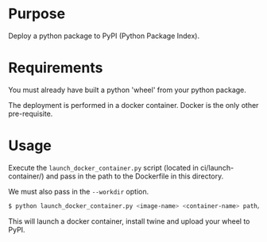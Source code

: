 # Purpose

Deploy a python package to PyPI (Python Package Index).

# Requirements

You must already have built a python 'wheel' from your python package.

The deployment is performed in a docker container. Docker is the only other pre-requisite.

# Usage

Execute the `launch_docker_container.py` script (located in ci/launch-container/) and pass in the path to the Dockerfile in this directory.

We must also pass in the `--workdir` option. 

```bash
$ python launch_docker_container.py <image-name> <container-name> path/to/mbl-tools/ci/deploy-to-pypi/Dockerfile --workdir path/to/your/python/project
```

This will launch a docker container, install twine and upload your wheel to PyPI.